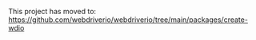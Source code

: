 This project has moved to: https://github.com/webdriverio/webdriverio/tree/main/packages/create-wdio
